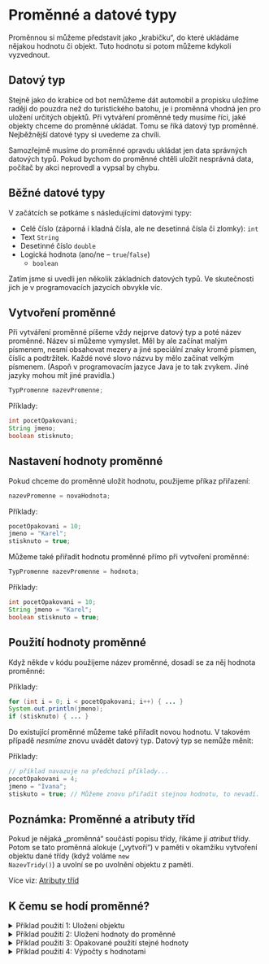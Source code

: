 # Proměnné a datové typy

Proměnnou si můžeme představit jako „krabičku“, do které ukládáme nějakou hodnotu či objekt. Tuto hodnotu si potom můžeme kdykoli vyzvednout.

## Datový typ

Stejně jako do krabice od bot nemůžeme dát automobil a propisku uložíme raději do pouzdra než do turistického batohu, je i proměnná vhodná jen pro uložení určitých objektů. Při vytváření proměnné tedy musíme říci, jaké objekty chceme do proměnné ukládat. Tomu se říká datový typ proměnné. Nejběžnější datové typy si uvedeme za chvíli.

Samozřejmě musíme do proměnné opravdu ukládat jen data správných datových typů. Pokud bychom do proměnné chtěli uložit nesprávná data, počítač by akci neprovedl a vypsal by chybu.

## Běžné datové typy 

V začátcích se potkáme s následujícími datovými typy:
 - Celé číslo (záporná i kladná čísla, ale ne desetinná čísla či zlomky):
`int`
 - Text
`String`
 - Desetinné číslo
`double`
 - Logická hodnota (ano/ne – `true`/`false`)
    - `boolean`

Zatím jsme si uvedli jen několik základních datových typů. Ve skutečnosti jich je v programovacích jazycích obvykle víc. 

## Vytvoření proměnné

Při vytváření proměnné píšeme vždy nejprve datový typ a poté název proměnné. Název si můžeme vymyslet. Měl by ale začínat malým písmenem, nesmí obsahovat mezery a jiné speciální znaky kromě písmen, číslic a podtržítek. Každé nové slovo názvu by mělo začínat velkým písmenem. (Aspoň v programovacím jazyce Java je to tak zvykem. Jiné jazyky mohou mít jiné pravidla.)
```java
TypPromenne nazevPromenne;
```
Příklady:
```java
int pocetOpakovani;
String jmeno;
boolean stisknuto;
```

## Nastavení hodnoty proměnné
Pokud chceme do proměnné uložit hodnotu, použijeme příkaz přiřazení:
```java
nazevPromenne = novaHodnota;
```

Příklady:
```java
pocetOpakovani = 10;
jmeno = "Karel";
stisknuto = true;
```

Můžeme také přiřadit hodnotu proměnné přímo při vytvoření proměnné:
```java
TypPromenne nazevPromenne = hodnota;
```

Příklady:
```java
int pocetOpakovani = 10;
String jmeno = "Karel";
boolean stisknuto = true;
```

## Použití hodnoty proměnné
Když někde v kódu použijeme název proměnné, dosadí se za něj hodnota proměnné:

Příklady:
```java
for (int i = 0; i < pocetOpakovani; i++) { ... }
System.out.println(jmeno);
if (stisknuto) { ... }
```

Do existující proměnné můžeme také přiřadit novou hodnotu. V&nbsp;takovém případě _nesmíme_ znovu uvádět datový typ. Datový typ se nemůže měnit:

Příklady:
```java
// příklad navazuje na předchozí příklady...
pocetOpakovani = 4;
jmeno = "Ivana";
stiskuto = true; // Můžeme znovu přiřadit stejnou hodnotu, to nevadí.
```


## Poznámka: Proměnné a atributy tříd

Pokud je nějaká „proměnná“ součástí popisu třídy, říkáme jí _atribut_ třídy. Potom se tato proměnná alokuje („vytvoří“) v&nbsp;paměti v&nbsp;okamžiku vytvoření objektu dané třídy (když voláme <code>new NazevTridy()</code>) a uvolní se po uvolnění objektu z&nbsp;paměti.

Více viz: [Atributy tříd](../020_tridy/03_atributy.md)

## K čemu se hodí proměnné?

<details><summary>Příklad použití 1: Uložení objektu</summary>

Proměnné už jsi nejspíš použil(a) mockrát. Pokaždé, když vytváříš objekt, musíš ho uložit do proměnné, abys s&nbsp;ním mohl(a) pracovat:

```java
public class MyWorld {
    public MyWorld() 
    {
        // ...

        Jablko jablko = new Jablko();  
         // Vytvořili jsme proměnnou s názvem "jablko" a datovým typem "Jablko"
        addObject(jablko, 300, 100);
    }
}
```

</details>


<details><summary>Příklad použití 2: Uložení hodnoty do proměnné</summary>

Například chceme uložit pozici našeho aktéra, abychom mohli testovat, jestli je aktér v&nbsp;pravé polovině obrazovky. Vytvoříme tedy proměnnou a uložíme do ní výsledek volání <code>getX()</code>:

```java
public class Jablko {
    public void act() 
    {
        int poziceX = getX();
        // Pozor: tento kód funguje pouze tehdy, kdy je objekt ve světě!
        // Způsobí chybu, když objekt ze světa vyjmeme metodou (removeObject()):
        int polovinaObrazovky = getWorld().getWidth()/2;
        if (poziceX > polovinaObrazovky) {
            // ... co se má stát...
        }
    }
}
```

</details>

<details><summary>Příklad použití 3: Opakované použití stejné hodnoty</summary>

Proměnné se hodí také tehdy, kdy chceme stejnou hodnotu použít vícekrát. Abychom hodnotu nemuseli opakovat, uložíme ji do proměnné:

```java
public class MyWorld {
    public MyWorld() 
    {
        // ...

        int polohaX = 10;
        Jablko jablko = new Jablko();
        addObject(jablko, polohaX, 100);
        jablko = new Jablko();  
            // do stejné proměnné jablko umisťujeme novou hodnotu
            // datový typ už neuvádíme, proměnná má stále stejný datový typ
        addObject(jablko, polohaX, 200);
    }
}
```

</details>

<details><summary>Příklad použití 4: Výpočty s hodnotami</summary>

Podobně jako v&nbsp;matematice můžeme s&nbsp;číselnými hodnotami počítat. Zatím to moc neumíme využít, ale například následující kód rozmístí na obrazovku 10 objektů, které budou rovnoměrně rozprostřené po obrazovce:

```java
public class MyWorld {
    public MyWorld() 
    {
        // ...

        int sirkaOkna = getWidth();
        int pocetJablek = 10;
        int rozestup = sirkaOkna/pocetJablek;
        int aktualniPozice = rozestup/2;
        int poziceY = getHeight()/2;
        Jablko jablko;
        for (int i = 0; i < 10; i++) 
        {
            jablko = new Jablko();
            addObject(jablko, aktualniPozice, poziceY);
            aktualniPozice = aktualniPozice + rozestup;
        }
    }
}
```

</details>
